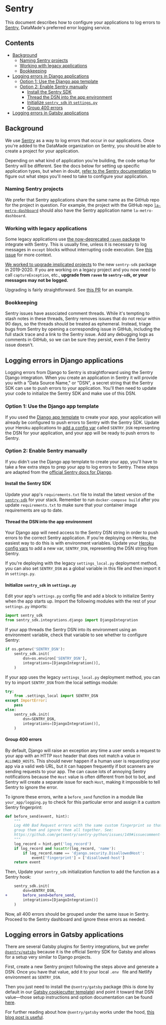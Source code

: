 # Sentry

This document describes how to configure your applications to log errors to
[Sentry](https://sentry.io/), DataMade's preferred error logging service.

## Contents

- [Background](#background)
    - [Naming Sentry projects](#naming-sentry-projects)
    - [Working with legacy applications](#working-with-legacy-applications)
    - [Bookkeeping](#bookkeeping)
- [Logging errors in Django applications](#logging-errors-in-django-applications)
    - [Option 1: Use the Django app template](#option-1-use-the-django-app-template)
    - [Option 2: Enable Sentry manually](#option-2-enable-sentry-manually)
        - [Install the Sentry SDK](#install-the-sentry-sdk)
        - [Thread the DSN into the app environment](#thread-the-dsn-into-the-app-environment)
        - [Initialize `sentry_sdk` in `settings.py`](#initialize-sentrysdk-in-settingspy)
        - [Group 400 errors](#group-400-errors)
- [Logging errors in Gatsby applications](#logging-errors-in-gatsby-applications)

## Background

We use [Sentry](https://sentry.io) as a way to log errors that occur in our applications.
Once you're added to the DataMade organization on Sentry, you should be able to create a
project for your application.

Depending on what kind of application you're building, the code setup for Sentry
will be different. See the docs below for setting up specific application types, but
when in doubt, [refer to the Sentry documentation](https://docs.sentry.io/)
to figure out what steps you'll need to take to configure your application.

### Naming Sentry projects

We prefer that Sentry applications share the same name as the GitHub
repo for the project in question. For example, the project with the GitHub repo
[`la-metro-dashboard`](https://github.com/datamade/la-metro-dashboard) should also
have the Sentry application name `la-metro-dashboard`.

### Working with legacy applications

Some legacy applications use [the now-deprecated `raven` package](https://docs.sentry.io/clients/python/)
to integrate with Sentry. This is usually fine, unless it is necessary to log
messages in `except` blocks without interrupting code execution. See [this
issue](https://github.com/getsentry/raven-python/issues/1297) for more context.

[We worked to upgrade implicated projects](https://github.com/datamade/devops/issues/104)
to the new `sentry-sdk` package in 2019-2020. If you are working on a legacy
project and you now need to call `captureException`, etc., **upgrade from
`raven` to `sentry-sdk`, or your messages may not be logged.**

Upgrading is fairly straightforward. See [this PR](https://github.com/datamade/property-image-cache/pull/17/)
for an example.

### Bookkeeping

Sentry issues have associated comment threads. While it's tempting to stash
notes in these threads, Sentry removes issues that do not recur within 90 days,
so the threads should be treated as ephemeral. Instead, triage bugs from Sentry
by opening a corresponding issue in GitHub, including the full stack trace and
a link to the Sentry issue. Add any debugging logs as comments in GitHub, so
we can be sure they persist, even if the Sentry issue doesn't.

## Logging errors in Django applications

Logging errors from Django to Sentry is straightforward using the Sentry Django integration.
When you create an application in Sentry it will provide you with a "Data Source Name,"
or "DSN", a secret string that the Sentry SDK can use to push errors to your application.
You'll then need to update your code to initialize the Sentry SDK and make use of
this DSN.

### Option 1: Use the Django app template

If you used the [Django app template](/docker/templates/) to create your app, your
application will already be configured to push errors to Sentry with the Sentry SDK.
Update your Heroku applications to [add a config
var](https://devcenter.heroku.com/articles/config-vars#managing-config-vars)
called `SENTRY_DSN` representing the DSN for your application, and your app will
be ready to push errors to Sentry.

### Option 2: Enable Sentry manually

If you didn't use the Django app template to create your app, you'll have to take
a few extra steps to prep your app to log errors to Sentry. These steps are adapted
from the [official Sentry docs for Django](https://docs.sentry.io/platforms/python/django/).

#### Install the Sentry SDK

Update your app's `requirements.txt` file to install the latest version of the
[`sentry-sdk`](https://pypi.org/project/sentry-sdk/) for your stack. Remember to
run `docker-compose build` after you update `requirements.txt` to make sure that
your container image requirements are up to date.

#### Thread the DSN into the app environment

Your Django app will need access to the Sentry DSN string in order to push errors to the
correct Sentry application. If you're deploying on Heroku, the easiest way to do this
is with environment variables. Update your [Heroku config
vars](https://devcenter.heroku.com/articles/config-vars#managing-config-vars) to
add a new var, `SENTRY_DSN`, representing the DSN string from Sentry.

If you're deploying with the legacy `settings_local.py` deployment method, you
can also set `SENTRY_DSN` as a global variable in this file and then import it
in `settings.py`.

#### Initialize `sentry_sdk` in `settings.py`

Edit your app's `settings.py` config file and add a block to initialize
Sentry when the app starts up. Import the following modules with the rest of your
`settings.py` imports:

```python
import sentry_sdk
from sentry_sdk.integrations.django import DjangoIntegration
```

If your app threads the Sentry DSN into its environment using an environment variable,
check that variable to see whether to configure Sentry:

```python
if os.getenv('SENTRY_DSN'):
    sentry_sdk.init(
        dsn=os.environ['SENTRY_DSN'],
        integrations=[DjangoIntegration()],
    )
```

If your app uses the legacy `settings_local.py` deployment method, you can try to
import `SENTRY_DSN` from the local settings module:

```python
try:
    from .settings_local import SENTRY_DSN
except ImportError:
    pass
else:
    sentry_sdk.init(
        dsn=SENTRY_DSN,
        integrations=[DjangoIntegration()],
    )
```

#### Group 400 errors

By default, Django will raise an exception any time a user sends a request to your
app with an HTTP `Host` header that does not match a value in `ALLOWED_HOSTS`.
This should never happen if a human user is requesting your app via a valid
web URL, but it can happen frequently if bot scanners are sending requests to your app.
The can cause lots of annoying Sentry notifications because the `Host` value is
often different from bot to bot, and Sentry will create a separate issue for each
`Host`, making it impossible to tell Sentry to ignore the error.

To ignore these errors, write a `before_send` function in a module like `your_app/logging.py`
to check for this particular error and assign it a custom Sentry fingerprint:

```python
def before_send(event, hint):
    """
    Log 400 Bad Request errors with the same custom fingerprint so that we can
    group them and ignore them all together. See:
    https://github.com/getsentry/sentry-python/issues/149#issuecomment-434448781
    """
    log_record = hint.get('log_record')
    if log_record and hasattr(log_record, 'name'):
        if log_record.name == 'django.security.DisallowedHost':
            event['fingerprint'] = ['disallowed-host']
    return event
```

Then, Update your `sentry_sdk` initialization function to add the function as
a Sentry hook:

```diff
    sentry_sdk.init(
        dsn=SENTRY_DSN,
+       before_send=before_send,
        integrations=[DjangoIntegration()]
    )
```

Now, all 400 errors should be grouped under the same issue in Sentry. Proceed to
the Sentry dashboard and ignore these errors as needed.

## Logging errors in Gatsby applications

There are several Gatsby plugins for Sentry integrations, but we prefer [`@sentry/gatsby`](https://www.gatsbyjs.com/plugins/@sentry/gatsby/) because it is the official Sentry SDK for Gatsby and allows for a setup very similar to Django projects.

First, create a new Sentry project following the steps above and generate a DSN. Once you have that value, add it to your local `.env ` file and Netlify environment as `SENTRY_DSN`.

Then you just need to install the `@sentry/gatsby` package (this is done by default in our [Gatsby cookiecutter template]((/docker/templates/))) and point it toward that DSN value—those setup instructions and option documentation can be found [here](https://www.gatsbyjs.com/plugins/@sentry/gatsby/).

For further reading about how `@sentry/gatsby` works under the hood, [this blog post is useful](https://cra.mr/instrumenting-gatsbyjs-with-sentry/).